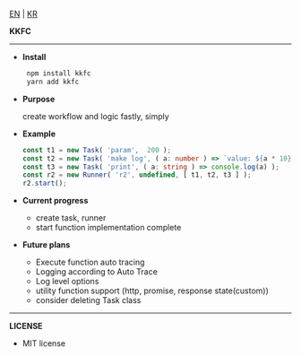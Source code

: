 [EN](https://github.com/load28/kkfc) | [KR](https://github.com/load28/kkfc/blob/master/README_kr.md)

**KKFC**
****
* **Install**

   ```bash
    npm install kkfc
    yarn add kkfc
   ```

* **Purpose**

    create workflow and logic fastly, simply
    
    
* **Example**
    
    ```ts
    const t1 = new Task( 'param',  200 );
    const t2 = new Task( 'make log', ( a: number ) => `value: ${a * 10}` );
    const t3 = new Task( 'print', ( a: string ) => console.log(a) );
    const r2 = new Runner( 'r2', undefined, [ t1, t2, t3 ] );
    r2.start();  
    ```
  
* **Current progress**

    * create task, runner
    * start function implementation complete 
    
* **Future plans**

    * Execute function auto tracing
    * Logging according to Auto Trace
    * Log level options
    * utility function support (http, promise, response state(custom))
    * consider deleting Task class

***

**LICENSE**
    
  * MIT license

